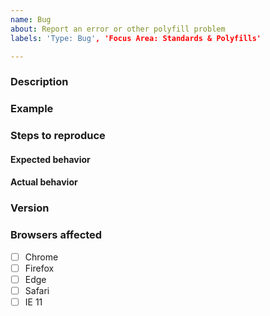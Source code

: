 ```yaml
---
name: Bug
about: Report an error or other polyfill problem
labels: 'Type: Bug', 'Focus Area: Standards & Polyfills'

---
```


### Description
<!--
  Please provide a clear and concise summary of the bug.

  Example: Error thrown when calling `appendChild` on a custom element
-->

### Example
<!--
  Please include a Glitch/JSBin/etc. URL, or a minimal code snippet, that
  can be used to demonstrate and reproduce the problem.
 -->

### Steps to reproduce
<!--
Example:

1. Create `my-element`
2. Append `my-element` to document.body
3. Create `div`.
4. Append `div` to `my-element`
-->

#### Expected behavior
<!-- Example: No error is thrown -->

#### Actual behavior
<!-- Example: Error is thrown -->

### Version
<!--
  You can usually find this by running:
    npm ls @webcomponents/webcomponentsjs

  Example: @webcomponents/webcomponentsjs@2.4.3
-->

### Browsers affected
<!-- Check all that apply -->
- [ ] Chrome
- [ ] Firefox
- [ ] Edge
- [ ] Safari
- [ ] IE 11
